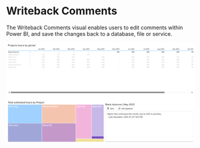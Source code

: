 #  Writeback Comments

The Writeback Comments visual enables users to edit comments within Power BI, and save the changes back to a database, file or service.

![img](/images/powerbi/writeback-comments/overview-img1.png)